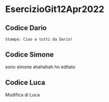 # EsercizioGit12Apr2022


## Codice Dario

```
Stampa: Ciao a tutti da Dario!
```

## Codice Simone
 
sono simone ahahahah ho editato


## Codice Luca
Modifica di Luca
